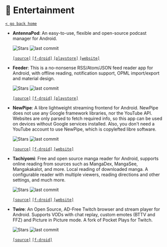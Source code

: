 # 🎥 Entertainment
[`< go back home`](../README.md)

- **AntennaPod**: An easy-to-use, flexible and open-source podcast manager for Android.

    ![Stars](https://badgen.net/github/stars/AntennaPod/AntennaPod) ![last commit](https://img.shields.io/github/last-commit/AntennaPod/AntennaPod)

    [`[source]`](https://github.com/AntennaPod/AntennaPod "source") [`[f-droid]`](https://f-droid.org/packages/de.danoeh.antennapod "f-droid") [`[playstore]`](https://play.google.com/store/apps/details?id=de.danoeh.antennapod "playstore") [`[website]`](https://antennapod.org "website")

- **Feeder**: This is a no-nonsense RSS/Atom/JSON feed reader app for Android, with offline reading, notification support, OPML import/export and material design.

    ![Stars](https://badgen.net/gitlab/stars/spacecowboy/Feeder) ![last commit](https://img.shields.io/gitlab/last-commit/spacecowboy/Feeder)

    [`[source]`](https://gitlab.com/spacecowboy/Feeder "source") [`[f-droid]`](https://f-droid.org/packages/com.nononsenseapps.feeder/ "f-droid") [`[playstore]`](https://play.google.com/store/apps/details?id=com.nononsenseapps.feeder.play "playstore") 

- **NewPipe**: A libre lightweight streaming frontend for Android. NewPipe does not use any Google framework libraries, nor the YouTube API. Websites are only parsed to fetch required info, so this app can be used on devices without Google services installed. Also, you don't need a YouTube account to use NewPipe, which is copylefted libre software.

    ![Stars](https://badgen.net/github/stars/TeamNewPipe/NewPipe) ![last commit](https://img.shields.io/github/last-commit/TeamNewPipe/NewPipe)

    [`[source]`](https://github.com/TeamNewPipe/NewPipe "source") [`[f-droid]`](https://f-droid.org/packages/org.schabi.newpipe "f-droid")  [`[website]`](https://newpipe.schabi.org "website")

- **Tachiyomi**: Free and open source manga reader for Android, supports online reading from sources such as MangaDex, MangaSee, Mangakakalot, and more. Local reading of downloaded manga. A configurable reader with multiple viewers, reading directions and other settings, and much more.

    ![Stars](https://badgen.net/github/stars/inorichi/tachiyomi) ![last commit](https://img.shields.io/github/last-commit/inorichi/tachiyomi)

    [`[source]`](https://github.com/inorichi/tachiyomi "source") [`[f-droid]`](https://f-droid.org/en/packages/eu.kanade.tachiyomi "f-droid")  [`[website]`](https://tachiyomi.org "website")

- **Twire**: An Open Source, AD-Free Twitch browser and stream player for Android. Supports VODs with chat replay, custom emotes (BTTV and FFZ) and Picture in Picture mode. A fork of Pocket Plays for Twitch.

    ![Stars](https://badgen.net/github/stars/twireapp/Twire) ![last commit](https://img.shields.io/github/last-commit/twireapp/Twire)

    [`[source]`](https://github.com/twireapp/Twire "source") [`[f-droid]`](https://f-droid.org/packages/com.perflyst.twire "f-droid")  